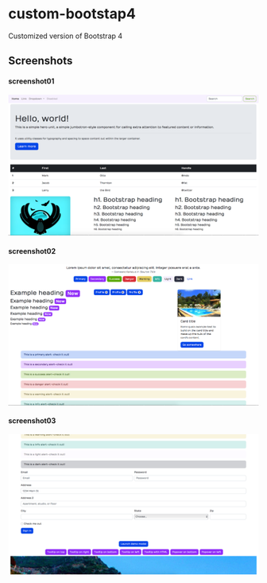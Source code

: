 # custom-bootstap4
Customized version of Bootstrap 4

## Screenshots

#### screenshot01
![screenshot of the theme](https://github.com/Odle98/custom-bootstap4/blob/master/screenshots/screenshot01.png)

#### screenshot02
![screenshot of the theme](https://github.com/Odle98/custom-bootstap4/blob/master/screenshots/screenshot02.png)

#### screenshot03
![screenshot of the theme](https://github.com/Odle98/custom-bootstap4/blob/master/screenshots/screenshot03.png)
